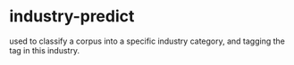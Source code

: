 # industry-predict
used to classify a corpus into a specific industry category, and tagging the tag in this industry. 
